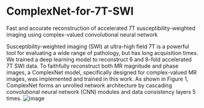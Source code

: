 # ComplexNet-for-7T-SWI
Fast and accurate reconstruction of accelerated 7T susceptibility-weighted imaging using complex-valued convolutional neural network

Susceptibility-weighted imaging (SWI) at ultra-high field 7T is a powerful tool for evaluating a wide range of pathology, but has long acquisition times. We trained a deep learning model to reconstruct 6 and 8-fold accelerated 7T SWI data. To faithfully reconstruct both MR magnitude and phase images, a ComplexNet model, specifically designed for complex-valued MR images, was implemented and trained in this work. As shown in Figure 1, ComplexNet forms an unrolled network architecture by cascading convolutional neural network (CNN) modules and data consistency layers 5 times.
![image](https://github.com/duancaohui/ComplexNet-for-7T-SWI/assets/11900034/2288c9a2-8a8d-45f8-ba53-8a2c7fd6ed5a)

